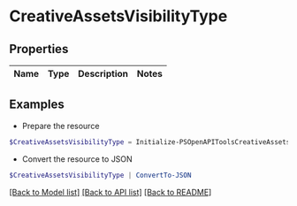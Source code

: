 # CreativeAssetsVisibilityType
## Properties

Name | Type | Description | Notes
------------ | ------------- | ------------- | -------------

## Examples

- Prepare the resource
```powershell
$CreativeAssetsVisibilityType = Initialize-PSOpenAPIToolsCreativeAssetsVisibilityType 
```

- Convert the resource to JSON
```powershell
$CreativeAssetsVisibilityType | ConvertTo-JSON
```

[[Back to Model list]](../README.md#documentation-for-models) [[Back to API list]](../README.md#documentation-for-api-endpoints) [[Back to README]](../README.md)

